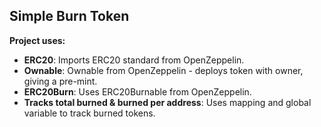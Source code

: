 ## Simple Burn Token

**Project uses:**

-   **ERC20**: Imports ERC20 standard from OpenZeppelin.
-   **Ownable**: Ownable from OpenZeppelin - deploys token with owner, giving a pre-mint.
-   **ERC20Burn**: Uses ERC20Burnable from OpenZeppelin.
-   **Tracks total burned & burned per address**: Uses mapping and global variable to track burned tokens.

